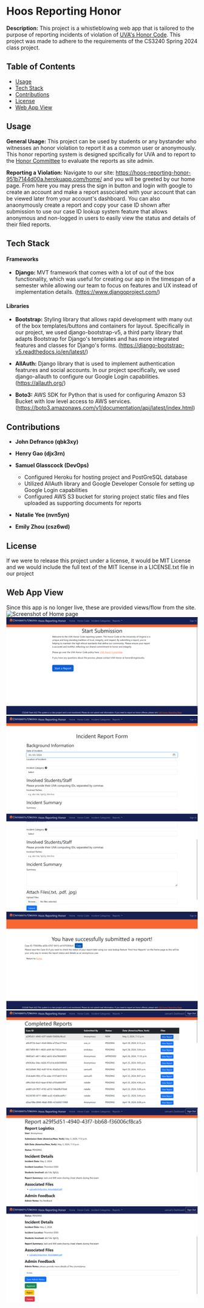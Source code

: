 # Hoos Reporting Honor

**Description:** This project is a whistleblowing web app that is tailored to the purpose of reporting incidents of violation of [UVA's Honor Code](https://honor.virginia.edu/about/about-honor-committee). This project was made to adhere to the requirements of the CS3240 Spring 2024 class project.

## Table of Contents
- [Usage](#usage)
- [Tech Stack](#tech-stack)
- [Contributions](#contributions)
- [License](#license)
- [Web App View](#web-app-view)

## Usage

**General Usage:** This project can be used by students or any bystander who witnesses an honor violation to report it as a common user or anonymously. This honor reporting system is designed spcifically for UVA and to report to the [Honor Committee](https://honor.virginia.edu/about/about-honor-committee) to evaluate the reports as site admin.

**Reporting a Violation:** Navigate to our site: https://hoos-reporting-honor-951b7144d00a.herokuapp.com/home/ and you will be greeted by our home page. From here you may press the sign in button and login with google to create an account and make a report associated with your account that can be viewed later from your account's dashboard. You can also anaonymously create a report and copy your case ID shown after submission to use our case ID lookup system feature that allows anonymous and non-logged in users to easily view the status and details of their filed reports.

## Tech Stack

#### Frameworks

- **Django:** MVT framework that comes with a lot of out of the box functionality, which was useful for creating our app in the timespan of a semester while allowing our team to focus on features and UX instead of implementation details. (https://www.djangoproject.com/)

#### Libraries

- **Bootstrap:** Styling library that allows rapid development with many out of the box templates/buttons and containers for layout. Specifically in our project, we used django-bootstrap-v5, a third party library that adapts Bootstrap for Django's templates and has more integrated features and classes for Django's forms. (https://django-bootstrap-v5.readthedocs.io/en/latest/)

- **AllAuth:** Django library that is used to implement authentication featrures and social accounts. In our project specifically, we used django-allauth to configure our Google Login capabilities. (https://allauth.org/) 

- **Boto3:** AWS SDK for Python that is used for configuring Amazon S3 Bucket with low level access to AWS services. (https://boto3.amazonaws.com/v1/documentation/api/latest/index.html) 

## Contributions
* **John Defranco (qbk3xy)**

* **Henry Gao (djx3rn)** 

* **Samuel Glasscock (DevOps)**
    * Configured Heroku for hosting project and PostGreSQL database
    * Utilized AllAuth library and Google Developer Console for setting up Google Login capabilities
    * Configured AWS S3 bucket for storing project static files and files uploaded as supporting documents for reports

* **Natalie Yee (nvn5yn)** 

* **Emily Zhou (csz6wd)**


## License
If we were to release this project under a license, it would be MIT License and we would include the full text of the MIT license in a LICENSE.txt file in our project

## Web App View
Since this app is no longer live, these are provided views/flow from the site.
![Screenshot of Home page](readme_assets/hoos_reporting_homepage.png)
![Screenshot of Submission](readme_assets/hoos_reporting_start_submission.png)
![Screenshot of Report](readme_assets/hoos_reporting_report_1.png)
![Screenshot of Report](readme_assets/hoos_reporting_report_2.png)
![Screenshot of Report Success](readme_assets/hoos_reporting_report_success.png)
![Screenshot of Admin Dashboard](readme_assets/hoos_reporting_dashboard.png)
![Screenshot of Report Details](readme_assets/hoos_reporting_report_view_1.png)
![Screenshot of Admin Report Details](readme_assets/hoos_reporting_report_details_2.png)